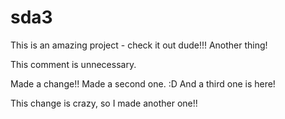 
# sda3
This is an amazing project - check it out dude!!!
Another thing!

This comment is unnecessary. 

Made a change!!
Made a second one. :D
And a third one is here!

This change is crazy, so I made another one!!
